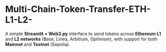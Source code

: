 # Multi-Chain-Token-Transfer-ETH-L1-L2-
A simple **Streamlit + Web3.py** interface to send tokens across **Ethereum L1** and **L2 networks**   (Base, Linea, Arbitrum, Optimism), with support for both **Mainnet** and **Testnet** (Sepolia).
